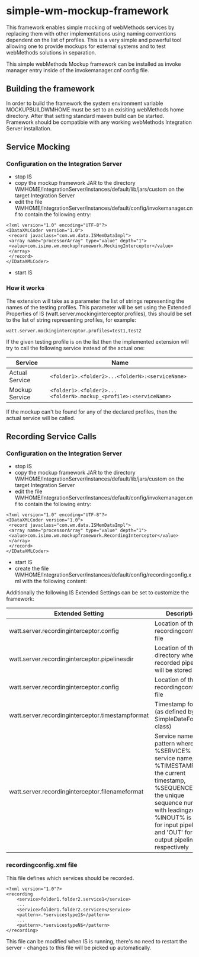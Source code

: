 # simple-wm-mockup-framework

This framework enables simple mocking of webMethods services by replacing them with other implementations using naming conventions dependent on the list of profiles. This is a very simple and powerful tool allowing one to provide mockups for external systems and to test webMethods solutions in separation.

This simple webMethods Mockup framework can be installed as invoke manager entry inside of the invokemanager.cnf config file.

## Building the framework
In order to build the framework the system environment variable MOCKUPBUILDWMHOME must be set to an exisiting webMethods home directory. After that setting standard maven build can be started. Framework should be compatibie with any working webMethods Integration Server installation.

## Service Mocking

### Configuration on the Integration Server
- stop IS
- copy the mockup framework JAR to the directory WMHOME/IntegrationServer/instances/default/lib/jars/custom on the target Integration Server
- edit the file WMHOME/IntegrationServer/instances/default/config/invokemanager.cnf to contain the following entry:

```
<?xml version="1.0" encoding="UTF-8"?>
<IDataXMLCoder version="1.0">
 <record javaclass="com.wm.data.ISMemDataImpl">
 <array name="processorArray" type="value" depth="1">
 <value>com.isimo.wm.mockupframework.MockingInterceptor</value>
 </array>
 </record>
</IDataXMLCoder>
```
- start IS

### How it works
The extension will take as a parameter the list of strings representing the names of the testing profiles. This parameter will be set using the Extended Properties of IS (watt.server.mockinginterceptor.profiles), this should be set to the list of string representing profiles, for example:

`watt.server.mockinginterceptor.profiles=test1,test2`

If the given testing profile is on the list then the implemented extension will try to call the following service instead of the actual one:


|Service | Name |
|-------|------|
| Actual Service | `<folder1>.<folder2>...<folderN>:<serviceName>`|
| Mockup Service | `<folder1>.<folder2>...<folderN>.mockup_<profile>:<serviceName>`|

If the mockup can't be found for any of the declared profiles, then the actual service will be called.

## Recording Service Calls

### Configuration on the Integration Server
- stop IS
- copy the mockup framework JAR to the directory WMHOME/IntegrationServer/instances/default/lib/jars/custom on the target Integration Server
- edit the file WMHOME/IntegrationServer/instances/default/config/invokemanager.cnf to contain the following entry:

```
<?xml version="1.0" encoding="UTF-8"?>
<IDataXMLCoder version="1.0">
 <record javaclass="com.wm.data.ISMemDataImpl">
 <array name="processorArray" type="value" depth="1">
 <value>com.isimo.wm.mockupframework.RecordingInterceptor</value>
 </array>
 </record>
</IDataXMLCoder>
```
- start IS
- create the file WMHOME/IntegrationServer/instances/default/config/recordingconfig.xml with the following content:

Additionally the following IS Extended Settings can be set to customize the framework:

|Extended Setting|Description|Default Value|
|------|------|-----|
|watt.server.recordinginterceptor.config|Location of the recordingconfig.xml file|config/recordingconfig.xml|
|watt.server.recordinginterceptor.pipelinesdir|Location of the directory where recorded pipelines will be stored|pipeline/recording|
|watt.server.recordinginterceptor.config|Location of the recordingconfig.xml file|pipeline/recording|
|watt.server.recordinginterceptor.timestampformat|Timestamp format (as defined by Java SimpleDateFormat class)|yyyyMMdd_HHmmssSSS|
|watt.server.recordinginterceptor.filenameformat|Service name pattern where %SERVICE% is the service name, %TIMESTAMP% is the current timestamp, %SEQUENCE% is the unique sequence number with leadingzeros, %INOUT% is ('IN' for input pipeline and 'OUT' for output pipeline respectively| %SERVICE%_%TIMESTAMP%_%SEQUENCE%_%INOUT%.xml|

### recordingconfig.xml file

This file defines which services should be recorded.

```
<?xml version="1.0"?>
<recording
	<service>folder1.folder2.service1</service>
	...
	<service>folder1.folder2.servicen</service>
	<pattern>.*servicestype1$</pattern>
	...
	<pattern>.*servicestypeN$</pattern>
</recording>
```

This file can be modified when IS is running, there's no need to restart the server - changes to this file will be picked up automatically.


